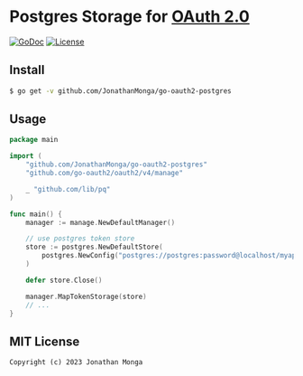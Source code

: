 # Postgres Storage for [OAuth 2.0](https://github.com/go-oauth2/oauth2)

[![GoDoc][godoc-image]][godoc-url] [![License][license-image]][license-url]

## Install

``` bash
$ go get -v github.com/JonathanMonga/go-oauth2-postgres
```

## Usage

``` go
package main

import (
	"github.com/JonathanMonga/go-oauth2-postgres"
	"github.com/go-oauth2/oauth2/v4/manage"

	_ "github.com/lib/pq"
)

func main() {
	manager := manage.NewDefaultManager()

	// use postgres token store
	store := postgres.NewDefaultStore(
		postgres.NewConfig("postgres://postgres:password@localhost/myapp_test?sslmode=disable"),
	)

	defer store.Close()

	manager.MapTokenStorage(store)
	// ...
}

```

## MIT License

```
Copyright (c) 2023 Jonathan Monga
```

[godoc-url]: https://godoc.org/github.com/JonathanMonga/go-oauth2-postgres
[godoc-image]: https://godoc.org/github.com/JonathanMonga/go-oauth2-postgres?status.svg
[license-url]: http://opensource.org/licenses/MIT
[license-image]: https://img.shields.io/npm/l/express.svg

